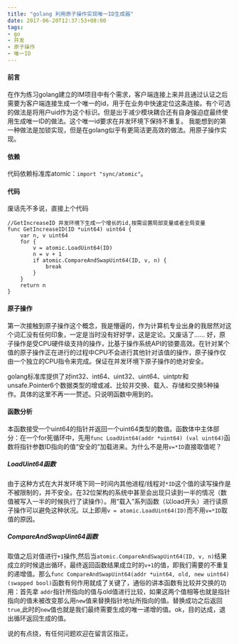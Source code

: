 ```yaml
---
title: "golang 利用原子操作实现唯一ID生成器"
date: 2017-06-20T12:37:53+08:00
tags:
- go
- 并发
- 原子操作
- 唯一ID
---
```


#### 前言
在作为练习golang建立的IM项目中有个需求，客户端连接上来并且通过认证之后需要为客户端连接生成一个唯一的id，用于在业务中快速定位这条连接。有个可选的做法是将用户uid作为这个标识。但是出于减少模块耦合还有自身强迫症最终使用生成唯一ID的做法。这个唯一id要求在并发环境下保持不重复。
我能想到的第一种做法是加锁实现，但是在golang似乎有更简洁更高效的做法。用原子操作实现。
#### 依赖
代码依赖标准库atomic：`import "sync/atomic"`。
#### 代码
废话先不多说，直接上个代码
```golang
//GetIncreaseID 并发环境下生成一个增长的id,按需设置局部变量或者全局变量
func GetIncreaseID(ID *uint64) uint64 {
	var n, v uint64
	for {
		v = atomic.LoadUint64(ID)
		n = v + 1
		if atomic.CompareAndSwapUint64(ID, v, n) {
			break
		}
	}
	return n
}
```
#### 原子操作
第一次接触到原子操作这个概念，我是懵逼的，作为计算机专业出身的我居然对这个词汇没有任何印象，一定是当时没有好好学，这是定论。又废话了……
好，原子操作是受CPU硬件级支持的操作，比基于操作系统API的锁要高效。在针对某个值的原子操作正在进行的过程中CPU不会进行其他针对该值的操作，原子操作仅由一个独立的CPU指令来完成。保证在并发环境下原子操作的绝对安全。

golang标准库提供了对int32、int64、uint32、uint64、uintptr和unsafe.Pointer6个数据类型的增或减、比较并交换、载入、存储和交换5种操作。具体的这里不再一一赘述。只说明函数中用到的。

#### 函数分析
本函数接受一个uint64的指针并返回一个uint64类型的数值。函数体中主体部分：在一个for死循环中，先用`func LoadUint64(addr *uint64) (val uint64)`函数将指针参数ID指向的值“安全的”加载进来。为什么不是用`v=*ID`直接取值呢？
##### LoadUint64函数
由于这种方式在大并发环境下同一时间内其他进程/线程对`*ID`这个值的读写操作是不被限制的，并不安全。在32位架构的系统中甚至会出现只读到一半的情况（数值被写入一半的时候执行了读操作）。用“载入”系列函数（以load开头）进行读原子操作可以避免这种状况。以上即用`v = atomic.LoadUint64(ID)`而不用`v=*ID`取值的原因。

##### CompareAndSwapUint64函数

取值之后对值进行`+1`操作,然后当`atomic.CompareAndSwapUint64(ID, v, n)`结果成立的时候退出循环，最终返回函数结果成立时的`v+1`的值，即我们需要的不重复的递增值。那么`func CompareAndSwapUint64(addr *uint64, old, new uint64) (swapped bool)`函数有何作用就成了关键了，通俗的讲本函数有比较并交换的功用：首先拿 `addr`指针所指向的值与old值进行比较，如果这两个值相等也就是指针指向的值未被改变那么用`new`值来替换指针地址所指向的值。替换成功之后返回`true`,此时的`new`值也就是我们最终需要生成的唯一递增的值。ok，目的达成，退出循环返回生成的值。

说的有点绕，有任何问题欢迎在留言区指正。


